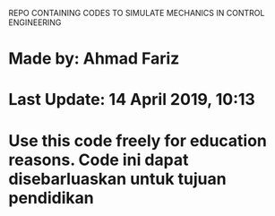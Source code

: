 REPO CONTAINING CODES TO SIMULATE MECHANICS IN CONTROL ENGINEERING
# Made by: Ahmad Fariz
# Last Update: 14 April 2019, 10:13
# Use this code freely for education reasons. Code ini dapat disebarluaskan untuk tujuan pendidikan
